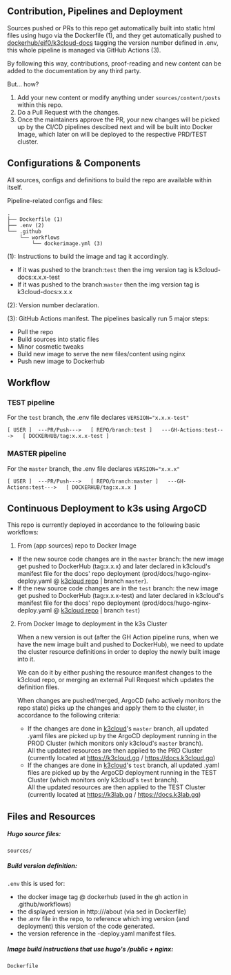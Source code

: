 ## Contribution, Pipelines and Deployment

Sources pushed or PRs to this repo get automatically built into static html files using hugo via the Dockerfile (1), and they get automatically pushed to [dockerhub/eif0/k3cloud-docs](https://hub.docker.com/r/eif0/k3cloud-docs/) tagging the version number defined in .env, this whole pipeline is managed via GitHub Actions (3).

By following this way, contributions, proof-reading and new content can be added to the documentation by any third party.

But... how?
1. Add your new content or modify anything under `sources/content/posts` within this repo.
2. Do a Pull Request with the changes.
3. Once the maintainers approve the PR, your new changes will be picked up by the CI/CD pipelines descibed next and will be built into Docker Image, which later on will be deployed to the respective PRD/TEST cluster.

## Configurations & Components

All sources, configs and definitions to build the repo are available within itself.

Pipeline-related configs and files:
```
.
├── Dockerfile (1)
├── .env (2)
└── .github
    └── workflows
        └── dockerimage.yml (3)
```

(1): Instructions to build the image and tag it accordingly.  
- If it was pushed to the branch:`test` then the img version tag is k3cloud-docs:x.x.x-test
- If it was pushed to the branch:`master` then the img version tag is k3cloud-docs:x.x.x  

(2): Version number declaration.  

(3): GitHub Actions manifest. The pipelines basically run 5 major steps:
- Pull the repo
- Build sources into static files
- Minor cosmetic tweaks
- Build new image to serve the new files/content using nginx
- Push new image to Dockerhub

## Workflow

### TEST pipeline
For the `test` branch, the .env file declares `VERSION="x.x.x-test"`
```
[ USER ]  ---PR/Push--->   [ REPO/branch:test ]   ---GH-Actions:test--->   [ DOCKERHUB/tag:x.x.x-test ]
```

### MASTER pipeline
For the `master` branch, the .env file declares `VERSION="x.x.x"`
```
[ USER ]  ---PR/Push--->   [ REPO/branch:master ]   ---GH-Actions:test--->   [ DOCKERHUB/tag:x.x.x ]
```


## Continuous Deployment to k3s using ArgoCD
This repo is currently deployed in accordance to the following basic workflows:

1. From (app sources) repo to Docker Image

- If the new source code changes are in the `master` branch: the new image get pushed to DockerHub (tag:x.x.x) and later declared in k3cloud's manifest file for the docs' repo deployment (prod/docs/hugo-nginx-deploy.yaml @ [k3cloud repo](https://github.com/k3cloud/k3cloud) | branch `master`).
- If the new source code changes are in the `test` branch: the new image get pushed to DockerHub (tag:x.x.x-test) and later declared in k3cloud's manifest file for the docs' repo deployment (prod/docs/hugo-nginx-deploy.yaml @ [k3cloud repo](https://github.com/k3cloud/k3cloud) | branch `test`) 

2. From Docker Image to deployment in the k3s Cluster

	When a new version is out (after the GH Action pipeline runs, when we have the new image built and pushed to DockerHub), we need to update the cluster resource definitions in order to deploy the newly built image into it.
	
	We can do it by either pushing the resource manifest changes to the k3cloud repo, or merging an external Pull Request which updates the definition files.  
	
	When changes are pushed/merged, ArgoCD (who actively monitors the repo state) picks up the changes and apply them to the cluster, in accordance to the following criteria:
	- If the changes are done in [k3cloud](https://github.com/k3cloud/k3cloud)'s `master` branch, all updated .yaml files are picked up by the ArgoCD deployment running in the PROD Cluster (which monitors only k3cloud's `master` branch).  
	All the updated resources are then applied to the PRD Cluster (currently located at https://k3cloud.gq / https://docs.k3cloud.gq)
	- If the changes are done in [k3cloud](https://github.com/k3cloud/k3cloud)'s `test` branch, all updated .yaml files are picked up by the ArgoCD deployment running in the TEST Cluster (which monitors only k3cloud's `test` branch).  
	All the updated resources are then applied to the TEST Cluster (currently located at https://k3lab.gq / https://docs.k3lab.gq)
	

## Files and Resources
##### Hugo source files:
```sources/```

##### Build version definition:
```.env```
this is used for:
- the docker image tag @ dockerhub (used in the gh action in .github/workflows)
- the displayed version in http://<host>/about (via sed in Dockerfile)
- the .env file in the repo, to reference which img version (and deployment) this version of the code generated.
- the version reference in the -deploy.yaml manifest files.


##### Image build instructions that use hugo's /public + nginx:
```Dockerfile```
